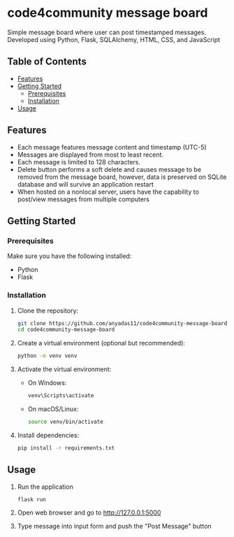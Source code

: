 # code4community message board
 Simple message board where user can post timestamped messages. Developed using Python, Flask, SQLAlchemy, HTML, CSS, and JavaScript

## Table of Contents

- [Features](#features)
- [Getting Started](#getting-started)
  - [Prerequisites](#prerequisites)
  - [Installation](#installation)
- [Usage](#usage)

## Features

- Each message features message content and timestamp (UTC-5)
- Messages are displayed from most to least recent.
- Each message is limited to 128 characters.
- Delete button performs a soft delete and causes message to be removed from the message board, however, data is preserved on SQLite database and will survive an application restart
- When hosted on a nonlocal server, users have the capability to post/view messages from multiple computers

## Getting Started

### Prerequisites

Make sure you have the following installed:

- Python
- Flask

### Installation

1. Clone the repository:

    ```bash
    git clone https://github.com/anyadas11/code4community-message-board.git
    cd code4community-message-board
    ```

2. Create a virtual environment (optional but recommended):

    ```bash
    python -m venv venv
    ```

3. Activate the virtual environment:

    - On Windows:

        ```bash
        venv\Scripts\activate
        ```

    - On macOS/Linux:

        ```bash
        source venv/bin/activate
        ```

4. Install dependencies:

    ```bash
    pip install -r requirements.txt
    ```

## Usage
1. Run the application

    ```bash
    flask run
    ```

2. Open web browser and go to http://127.0.0.1:5000

3. Type message into input form and push the "Post Message" button



